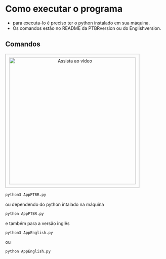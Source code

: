 # Como executar o programa
- para executa-lo é preciso ter o python instalado em sua máquina.
- Os comandos estão no README da PTBRversion ou do Englishversion.

## Comandos

<div align="center" style="border: 2px solid #ccc; padding: 10px; display: inline-block;">
  <a href="https://www.youtube.com/watch?v=SEU_VIDEO_ID" target="_blank">
    <img src="https://img.youtube.com/vi/SEU_VIDEO_ID/0.jpg" width="400" alt="Assista ao vídeo"/>
  </a>
</div>

```bash
python3 AppPTBR.py
```
  ou dependendo do python intalado na máquina

```bash
python AppPTBR.py
```
  e também para a versão inglês

```bash
python3 AppEnglish.py
```
  ou
```bash
python AppEnglish.py
```
